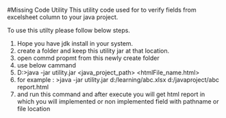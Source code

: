#Missing Code Utility
This utility code used for to verify fields from excelsheet column to your java project.

To use this utilty please follow below steps.
1. Hope you have jdk install in your system.
2. create a folder and keep this utility jar at that location.
3. open commd propmt from this newly create folder
4. use below cammand
5. D:>java -jar utility.jar <excelsheetPath> <java_project_path> <htmlFile_name.html>
6. for example  : >java -jar utility.jar d:/learning/abc.xlsx d:/javaproject/abc report.html
7. and run this command and after execute you will get html report in which you will implemented or non implemented field with pathname or file location
